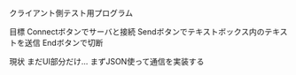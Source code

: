 クライアント側テスト用プログラム

目標
Connectボタンでサーバと接続
Sendボタンでテキストボックス内のテキストを送信
Endボタンで切断

現状
まだUI部分だけ…
まずJSON使って通信を実装する
